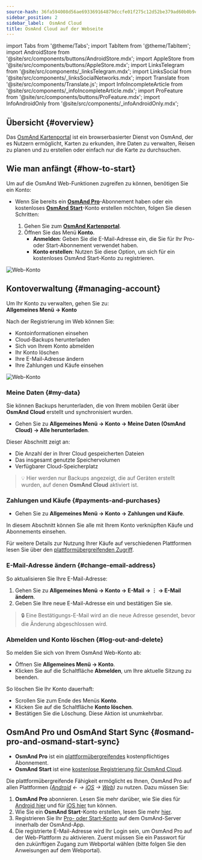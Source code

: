 ```yaml
---
source-hash: 36fa594008d56ae693369164879dccfe01f275c12d52be379ad60b0b9c264d67
sidebar_position: 2
sidebar_label:  OsmAnd Cloud
title: OsmAnd Cloud auf der Webseite
---
```

import Tabs from '@theme/Tabs';
import TabItem from '@theme/TabItem';
import AndroidStore from '@site/src/components/buttons/AndroidStore.mdx';
import AppleStore from '@site/src/components/buttons/AppleStore.mdx';
import LinksTelegram from '@site/src/components/_linksTelegram.mdx';
import LinksSocial from '@site/src/components/_linksSocialNetworks.mdx';
import Translate from '@site/src/components/Translate.js';
import InfoIncompleteArticle from '@site/src/components/_infoIncompleteArticle.mdx';
import ProFeature from '@site/src/components/buttons/ProFeature.mdx';
import InfoAndroidOnly from '@site/src/components/_infoAndroidOnly.mdx';


<InfoIncompleteArticle/>

## Übersicht {#overview}

Das [OsmAnd Kartenportal](https://osmand.net/map) ist ein browserbasierter Dienst von OsmAnd, der es Nutzern ermöglicht, Karten zu erkunden, ihre Daten zu verwalten, Reisen zu planen und zu erstellen oder einfach nur die Karte zu durchsuchen.



## Wie man anfängt {#how-to-start}

Um auf die OsmAnd Web-Funktionen zugreifen zu können, benötigen Sie ein Konto:

- Wenn Sie bereits ein [**OsmAnd Pro**](../personal/osmand-cloud.md#login)-Abonnement haben oder ein kostenloses [**OsmAnd Start**](../personal/osmand-cloud.md#osmand-start)-Konto erstellen möchten, folgen Sie diesen Schritten:

  1. Gehen Sie zum [**OsmAnd Kartenportal**](https://osmand.net/map).
  2. Öffnen Sie das Menü **Konto**.
     - **Anmelden**: Geben Sie die E-Mail-Adresse ein, die Sie für Ihr Pro- oder Start-Abonnement verwendet haben.
     - **Konto erstellen**: Nutzen Sie diese Option, um sich für ein kostenloses OsmAnd Start-Konto zu registrieren.

![Web-Konto](@site/static/img/web/web_account.png)

## Kontoverwaltung {#managing-account}

Um Ihr Konto zu verwalten, gehen Sie zu:  
**Allgemeines Menü → Konto**

Nach der Registrierung im Web können Sie:

- Kontoinformationen einsehen
- Cloud-Backups herunterladen
- Sich von Ihrem Konto abmelden
- Ihr Konto löschen
- Ihre E-Mail-Adresse ändern
- Ihre Zahlungen und Käufe einsehen

![Web-Konto](@site/static/img/web/web_account_2.png)

### Meine Daten {#my-data}

Sie können Backups herunterladen, die von Ihrem mobilen Gerät über **OsmAnd Cloud** erstellt und synchronisiert wurden.

- Gehen Sie zu **Allgemeines Menü → Konto → Meine Daten (OsmAnd Cloud) → Alle herunterladen**.

Dieser Abschnitt zeigt an:

- Die Anzahl der in Ihrer Cloud gespeicherten Dateien
- Das insgesamt genutzte Speichervolumen
- Verfügbarer Cloud-Speicherplatz

> 💡 Hier werden nur Backups angezeigt, die auf Geräten erstellt wurden, auf denen **OsmAnd Cloud** aktiviert ist.

### Zahlungen und Käufe {#payments-and-purchases}

- Gehen Sie zu **Allgemeines Menü → Konto → Zahlungen und Käufe**.

In diesem Abschnitt können Sie alle mit Ihrem Konto verknüpften Käufe und Abonnements einsehen.

Für weitere Details zur Nutzung Ihrer Käufe auf verschiedenen Plattformen lesen Sie über den [plattformübergreifenden Zugriff](../purchases/cross.md).

### E-Mail-Adresse ändern {#change-email-address}

So aktualisieren Sie Ihre E-Mail-Adresse:

1. Gehen Sie zu **Allgemeines Menü → Konto → E-Mail → ⋮ → E-Mail ändern**.
2. Geben Sie Ihre neue E-Mail-Adresse ein und bestätigen Sie sie.

> 🔒 Eine Bestätigungs-E-Mail wird an die neue Adresse gesendet, bevor die Änderung abgeschlossen wird.

### Abmelden und Konto löschen {#log-out-and-delete}

So melden Sie sich von Ihrem OsmAnd Web-Konto ab:

- Öffnen Sie **Allgemeines Menü → Konto**.
- Klicken Sie auf die Schaltfläche **Abmelden**, um Ihre aktuelle Sitzung zu beenden.

So löschen Sie Ihr Konto dauerhaft:

- Scrollen Sie zum Ende des Menüs **Konto**.
- Klicken Sie auf die Schaltfläche **Konto löschen**.
- Bestätigen Sie die Löschung. Diese Aktion ist unumkehrbar.


## OsmAnd Pro und OsmAnd Start Sync {#osmand-pro-and-osmand-start-sync}

- **OsmAnd Pro** ist ein [plattformübergreifendes](../troubleshooting/setup.md#initial-setup) kostenpflichtiges Abonnement. 
- **OsmAnd Start** ist eine [kostenlose Registrierung für OsmAnd Cloud](https://osmand.net/blog/start).

Die plattformübergreifende Fähigkeit ermöglicht es Ihnen, OsmAnd Pro auf allen Plattformen *([Android](../purchases/android.md)  ← →  [iOS](../purchases/ios.md)  →  [Web](https://www.osmand.net/map))* zu nutzen. Dazu müssen Sie:

1. **OsmAnd Pro** abonnieren. Lesen Sie mehr darüber, wie Sie dies für [Android hier](../purchases/android.md#how-to-buy) und für [iOS hier](../purchases/ios.md#how-to-buy) tun können.
2. Wie Sie ein **OsmAnd Start**-Konto erstellen, lesen Sie mehr [hier](https://osmand.net/blog/start#how-to-create-an-account).
3. Registrieren Sie Ihr [Pro- oder Start-Konto](/docs/user/personal/osmand-cloud/#cross-platform) auf dem OsmAnd-Server innerhalb der OsmAnd-App.
4. Die registrierte E-Mail-Adresse wird Ihr Login sein, um OsmAnd Pro auf der Web-Plattform zu aktivieren. Zuerst müssen Sie ein Passwort für den zukünftigen Zugang zum Webportal wählen (bitte folgen Sie den Anweisungen auf dem Webportal).


<!--

- Enter your *email* and *password* for [osmand.net/map](https://osmand.net/map/).

![View OsmAnd Web activation](@site/static/img/web/web_pro_activation.png)  

- Your data, such as tracks (OsmAnd Pro) and favorites(OsmAnd Pro and OsmAnd Start), will appear in the menu after you log in. They are available for display on the map. But you need [to sync this data](https://osmand.net/docs/user/personal/osmand-cloud#last-sync) from your devices.

![View OsmAnd Web data](@site/static/img/web/web_data.png)  

- To *DOWNLOAD BACKUP* from [OsmAnd Cloud](https://osmand.net/docs/user/personal/osmand-cloud), click the login field. On the login field you can see files info (total files number, total files size, cloud storage used) and account info (subscription type, start time and expire time of your subscription).

![View OsmAnd Web backup file](@site/static/img/web/web_backup_file.png)  

Choose needed files for downloading, `.zip` or `.osf` format of downloaded files and click *DOWNLOAD BACKUP* button:

![View OsmAnd Web backup file](@site/static/img/web/web_backup_file_1.png)  

There is also a button to *logout* of the account.  

- *LOGOUT*, *DELETE YOUR ACCOUNT* or *Change email* you find on the login field too. For opening *DELETE YOUR ACCOUNT* or *Change email* you need to click *Dangerous area*.

![View OsmAnd Web backup file](@site/static/img/web/web_backup_file_2.png)  


## Cloud data {#cloud-data}

[Tracks and Favorites](web-map.md#tracks).

## Map style {#map-style}

In this section of the menu, you can change the map style. You can read more about how to do this in the article [Vector Maps (Map Styles)](../map/vector-maps.md) for the OsmAnd app. The settings in the web version are no different.  
**Some examples:**

- Nautical map style

![OsmAnd Web Map Style](@site/static/img/web/web_map_style_nautical.png)

- Topo map style

![OsmAnd Web Favorites add](@site/static/img/web/web_map_style_topo.png)
-->